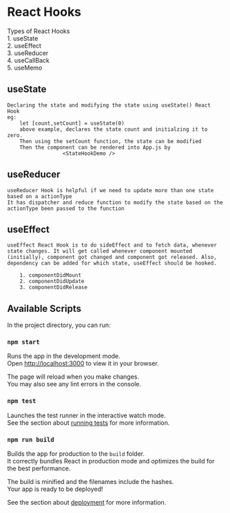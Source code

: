 # React Hooks

Types of React Hooks <br/>
    1. useState <br/>
    2. useEffect <br/>
    3. useReducer <br/>
    4. useCallBack <br/>
    5. useMemo <br/>

## useState 

    Declaring the state and modifying the state using useState() React Hook
    eg:
        let [count,setCount] = useState(0)
        above example, declares the state count and initialzing it to zero.
        Then using the setCount function, the state can be modified 
        Then the component can be rendered into App.js by
                      <StateHookDemo />

## useReducer 

    useReducer Hook is helpful if we need to update more than one state based on a actionType
    It has dispatcher and reduce function to modify the state based on the actionType been passed to the function


##  useEffect

    useEffect React Hook is to do sideEffect and to fetch data, whenever state changes. It will get called whenever component mounted (initially), component got changed and component got released. Also, dependency can be added for which state, useEffect should be hooked.

        1. componentDidMount
        2. componentDidUpdate
        3. componentDidRelease




## Available Scripts

In the project directory, you can run:

### `npm start`

Runs the app in the development mode.\
Open [http://localhost:3000](http://localhost:3000) to view it in your browser.

The page will reload when you make changes.\
You may also see any lint errors in the console.

### `npm test`

Launches the test runner in the interactive watch mode.\
See the section about [running tests](https://facebook.github.io/create-react-app/docs/running-tests) for more information.

### `npm run build`

Builds the app for production to the `build` folder.\
It correctly bundles React in production mode and optimizes the build for the best performance.

The build is minified and the filenames include the hashes.\
Your app is ready to be deployed!

See the section about [deployment](https://facebook.github.io/create-react-app/docs/deployment) for more information.
